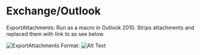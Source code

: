# Exchange/Outlook

ExportAttachments: Run as a macro in Outlook 2010. Strips attachments and replaced them with link to as see below


![ExportAttachments](https://nickbeets.com/github/exportattachments.png)
Format: ![Alt Text](url)
